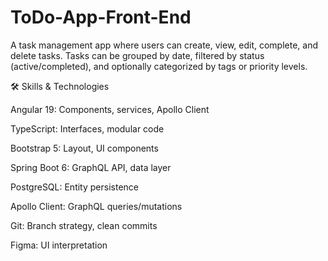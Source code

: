# ToDo-App-Front-End

A task management app where users can create, view, edit, complete, and delete tasks. Tasks can be grouped by date, filtered by status (active/completed), and optionally categorized by tags or priority levels.

🛠️ Skills & Technologies

Angular 19: Components, services, Apollo Client

TypeScript: Interfaces, modular code

Bootstrap 5: Layout, UI components

Spring Boot 6: GraphQL API, data layer

PostgreSQL: Entity persistence

Apollo Client: GraphQL queries/mutations

Git: Branch strategy, clean commits

Figma: UI interpretation

